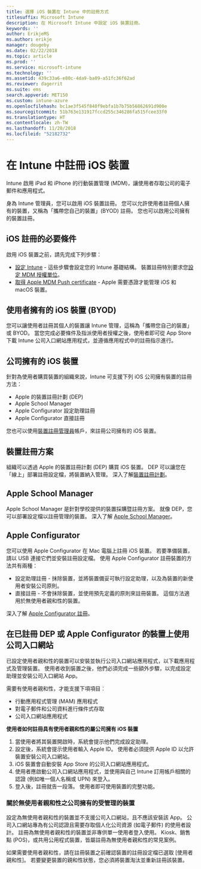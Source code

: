 ```yaml
---
title: 選擇 iOS 裝置在 Intune 中的註冊方式
titlesuffix: Microsoft Intune
description: 在 Microsoft Intune 中設定 iOS 裝置註冊。
keywords: ''
author: ErikjeMS
ms.author: erikje
manager: dougeby
ms.date: 02/22/2018
ms.topic: article
ms.prod: ''
ms.service: microsoft-intune
ms.technology: ''
ms.assetid: 439c33a6-e80c-4da9-ba09-a51fc36f62ad
ms.reviewer: dagerrit
ms.suite: ems
search.appverid: MET150
ms.custom: intune-azure
ms.openlocfilehash: bc1ae3f545f840f9ebfa1b7b75b56862691d900e
ms.sourcegitcommit: 51b763e131917fccd255c346286fa515fcee33f0
ms.translationtype: HT
ms.contentlocale: zh-TW
ms.lasthandoff: 11/20/2018
ms.locfileid: "52182732"
---
```

# <a name="enroll-ios-devices-in-intune"></a>在 Intune 中註冊 iOS 裝置

Intune 啟用 iPad 和 iPhone 的行動裝置管理 (MDM)，讓使用者存取公司的電子郵件和應用程式。

身為 Intune 管理員，您可以啟用 iOS 裝置註冊。 您可以允許使用者註冊個人擁有的裝置，又稱為「攜帶您自己的裝置」(BYOD) 註冊。 您也可以啟用公司擁有的裝置註冊。

## <a name="prerequisites-for-ios-enrollment"></a>iOS 註冊的必要條件
啟用 iOS 裝置之前，請先完成下列步驟：
- [設定 Intune](setup-steps.md) - 這些步驟會設定您的 Intune 基礎結構。 裝置註冊特別要求您[設定 MDM 授權單位](mdm-authority-set.md)。
- [取得 Apple MDM Push certificate](apple-mdm-push-certificate-get.md) - Apple 需要憑證才能管理 iOS 和 macOS 裝置。

## <a name="user-owned-ios-devices-byod"></a>使用者擁有的 iOS 裝置 (BYOD)

您可以讓使用者註冊其個人的裝置讓 Intune 管理，這稱為「攜帶您自己的裝置」或 BYOD。 當您完成必要條件及指派使用者授權之後，使用者即可從 App Store 下載 Intune 公司入口網站應用程式，並遵循應用程式中的註冊指示進行。

## <a name="company-owned-ios-devices"></a>公司擁有的 iOS 裝置
針對為使用者購買裝置的組織來說，Intune 可支援下列 iOS 公司擁有裝置的註冊方法：

- Apple 的裝置註冊計劃 (DEP)
- Apple School Manager
- Apple Configurator 設定助理註冊
- Apple Configurator 直接註冊

您也可以使用[裝置註冊管理員](device-enrollment-manager-enroll.md)帳戶，來註冊公司擁有的 iOS 裝置。

## <a name="device-enrollment-program"></a>裝置註冊方案
組織可以透過 Apple 的裝置註冊計劃 (DEP) 購買 iOS 裝置。 DEP 可以讓您在「線上」部署註冊設定檔，將裝置納入管理。 深入了解[裝置註冊計劃](device-enrollment-program-enroll-ios.md)。

## <a name="apple-school-manager"></a>Apple School Manager
Apple School Manager 是針對學校提供的裝置採購暨註冊方案。 就像 DEP，您可以部署設定檔以註冊管理的裝置。 深入了解 [Apple School Manager](apple-school-manager-set-up-ios.md)。

## <a name="apple-configurator"></a>Apple Configurator
您可以使用 Apple Configurator 在 Mac 電腦上註冊 iOS 裝置。 若要準備裝置，請以 USB 連接它們並安裝註冊設定檔。 使用 Apple Configurator 註冊裝置的方法共有兩種：
- 設定助理註冊 - 抹除裝置，並將裝置備妥可執行設定助理，以及為裝置的新使用者安裝公司原則。
- 直接註冊 - 不會抹除裝置，並使用預先定義的原則來註冊裝置。 這個方法適用於無使用者親和性的裝置。

深入了解 [Apple Configurator 註冊](apple-configurator-setup-assistant-enroll-ios.md)。

## <a name="use-the-company-portal-on-dep-enrolled-or-apple-configurator-enrolled-devices"></a>在已註冊 DEP 或 Apple Configurator 的裝置上使用公司入口網站

已設定使用者親和性的裝置可以安裝並執行公司入口網站應用程式，以下載應用程式及管理裝置。 使用者收到裝置之後，他們必須完成一些額外步驟，以完成設定助理並安裝公司入口網站 App。

需要有使用者親和性，才能支援下項項目︰
  - 行動應用程式管理 (MAM) 應用程式
  - 對電子郵件和公司資料進行條件式存取
  - 公司入口網站應用程式

**使用者如何註冊具有使用者親和性的屬公司擁有 iOS 裝置**
1. 當使用者將其裝置開啟時，系統會提示他們完成設定助理。 
2. 設定後，系統會提示使用者輸入 Apple ID。 使用者必須提供 Apple ID 以允許裝置安裝公司入口網站。 
3. iOS 裝置會自動安裝 App Store 的公司入口網站應用程式。
4. 使用者應啟動公司入口網站應用程式，並使用與自己 Intune 訂用帳戶相關的認證 (例如唯一個人名稱或 UPN) 來登入。 
5. 登入後，註冊就告一段落。 使用者即可使用裝置的完整功能。

### <a name="about-corporate-owned-managed-devices-with-no-user-affinity"></a>關於無使用者親和性之公司擁有的受管理的裝置

設定為無使用者親和性的裝置並不支援公司入口網站，且不應該安裝該 App。 公司入口網站專為有公司認證且需要存取個人化公司資源 (如電子郵件) 的使用者設計。 註冊為無使用者親和性的裝置並非專供單一使用者登入使用。 Kiosk、銷售點 (POS)，或共用公用程式裝置，皆屬註冊為無使用者親和性的常見案例。

如果需要使用者親和性，請在註冊裝置之前確認裝置的註冊設定檔已選取 [使用者親和性]。 若要變更裝置的親和性狀態，您必須將裝置淘汰並重新註冊該裝置。

